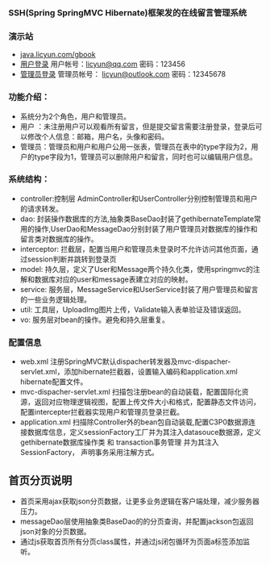 ### SSH(Spring SpringMVC Hibernate)框架发的在线留言管理系统

### 演示站
- [java.licyun.com/gbook](https://gbook.licyun.com)
- [用户登录](https://gbook.licyun.com/user/login) 用户帐号：licyun@qq.com  密码：123456
- [管理员登录](https://gbook.licyun.com/admin/login) 管理员帐号： licyun@outlook.com 密码：12345678

### 功能介绍：
- 系统分为2个角色，用户和管理员。
- 用户 ：未注册用户可以观看所有留言，但是提交留言需要注册登录，登录后可以修改个人信息：邮箱，用户名，头像和密码。
- 管理员：管理员和用户和用户公用一张表，管理员在表中的type字段为2，用户的type字段为1，管理员可以删除用户和留言，同时也可以编辑用户信息。

### 系统结构：
- controller:控制层 AdminController和UserController分别控制管理员和用户的请求转发。
- dao: 封装操作数据库的方法,抽象类BaseDao封装了gethibernateTemplate常用的操作,UserDao和MessageDao分别封装了用户管理员对数据库的操作和留言类对数据库的操作。
- interceptor: 拦截层，配置当用户和管理员未登录时不允许访问其他页面，通过session判断并跳转到登录页
- model: 持久层，定义了User和Message两个持久化类，使用springmvc的注解和数据库对应的user和message表建立对应的映射。
- service: 服务层，MessageService和UserService封装了用户管理员和留言的一些业务逻辑处理。
- util: 工具层，UploadImg图片上传，Validate输入表单验证及错误返回。
- vo: 服务层对bean的操作。避免和持久层重复。

### 配置信息
- web.xml  注册SpringMVC默认dispacher转发器及mvc-dispacher-servlet.xml，添加hibernate拦截器，设置输入编码和application.xml hibernate配置文件。
- mvc-dispacher-servlet.xml 扫描包注册bean的自动装载，配置国际化资源，返回对应物理逻辑视图，配置上传文件大小和格式，配置静态文件访问，配置intercepter拦截器实现用户和管理员登录拦截。
- application.xml 扫描除Controller外的bean包自动装载,配置C3P0数据源连接数据库信息，定义sessionFactory工厂并为其注入datasouce数据源，定义gethibernate数据库操作类 和 transaction事务管理 并为其注入SessionFactory， 声明事务采用注解方式。

## 首页分页说明
- 首页采用ajax获取json分页数据，让更多业务逻辑在客户端处理，减少服务器压力。
- messageDao层使用抽象类BaseDao的的分页查询，并配置jackson包返回json对象的分页数据。
- 通过js获取首页所有分页class属性，并通过js闭包循环为页面a标签添加监听。

